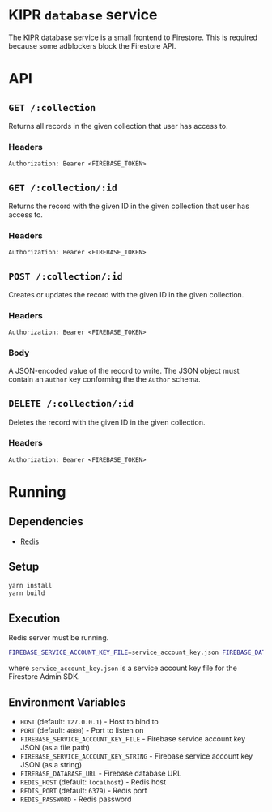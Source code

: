 # KIPR `database` service

The KIPR database service is a small frontend to Firestore. This is required because some adblockers block the Firestore API.

# API

## `GET /:collection`
Returns all records in the given collection that user has access to.

### Headers
`Authorization: Bearer <FIREBASE_TOKEN>`

## `GET /:collection/:id`
Returns the record with the given ID in the given collection that user has access to.

### Headers
`Authorization: Bearer <FIREBASE_TOKEN>`

## `POST /:collection/:id`
Creates or updates the record with the given ID in the given collection.

### Headers
`Authorization: Bearer <FIREBASE_TOKEN>`

### Body
A JSON-encoded value of the record to write. The JSON object must contain an `author` key conforming the the `Author` schema.

## `DELETE /:collection/:id`
Deletes the record with the given ID in the given collection.

### Headers
`Authorization: Bearer <FIREBASE_TOKEN>`

# Running

## Dependencies
 - [Redis](https://redis.io/)

## Setup

```sh
yarn install
yarn build
```

## Execution

Redis server must be running.

```sh
FIREBASE_SERVICE_ACCOUNT_KEY_FILE=service_account_key.json FIREBASE_DATABASE_URL=https://kipr-321905-default-rtdb.firebaseio.com yarn start
```

where `service_account_key.json` is a service account key file for the Firestore Admin SDK.

## Environment Variables
  - `HOST` (default: `127.0.0.1`) - Host to bind to
  - `PORT` (default: `4000`) - Port to listen on
  - `FIREBASE_SERVICE_ACCOUNT_KEY_FILE` - Firebase service account key JSON (as a file path)
  - `FIREBASE_SERVICE_ACCOUNT_KEY_STRING` - Firebase service account key JSON (as a string)
  - `FIREBASE_DATABASE_URL` - Firebase database URL
  - `REDIS_HOST` (default: `localhost`) - Redis host
  - `REDIS_PORT` (default: `6379`) - Redis port
  - `REDIS_PASSWORD` - Redis password